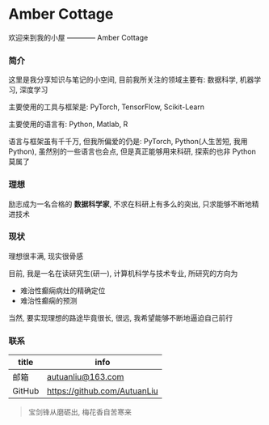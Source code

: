 # Amber Cottage

欢迎来到我的小屋 ———— Amber Cottage

### 简介

这里是我分享知识与笔记的小空间, 目前我所关注的领域主要有: 数据科学, 机器学习, 深度学习

主要使用的工具与框架是: PyTorch, TensorFlow, Scikit-Learn

主要使用的语言有: Python, Matlab, R

语言与框架虽有千千万, 但我所偏爱的仍是: PyTorch, Python(人生苦短, 我用Python), 虽然别的一些语言也会点, 
但是真正能够用来科研, 探索的也非 Python 莫属了

### 理想

励志成为一名合格的 **数据科学家**, 不求在科研上有多么的突出, 只求能够不断地精进技术

### 现状

理想很丰满, 现实很骨感

目前, 我是一名在读研究生(研一), 计算机科学与技术专业, 所研究的方向为

* 难治性癫痫病灶的精确定位
* 难治性癫痫的预测

当然, 要实现理想的路途毕竟很长, 很远, 我希望能够不断地逼迫自己前行

### 联系

title | info
--- | ---
邮箱| autuanliu@163.com
GitHub | https://github.com/AutuanLiu


> 宝剑锋从磨砺出, 梅花香自苦寒来
